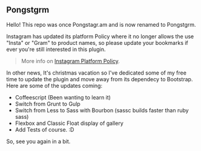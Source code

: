 Pongstgrm
---

Hello! This repo was once Pongstagr.am and is now renamed to Pongstgrm.

Instagram has updated its platform Policy where it no longer allows the
use "Insta" or "Gram" to product names, so please update your bookmarks
if ever you're still interested in this plugin.

> More info on [Instagram Platform Policy](https://www.instagram.com/about/legal/terms/api/).

In other news, It's christmas vacation so I've dedicated some of my
free time to update the plugin and move away from its dependecy to Bootstrap.
Here are some of the updates coming:

- Coffeescript (Been wanting to learn it)
- Switch from Grunt to Gulp
- Switch from Less to Sass with Bourbon (sassc builds faster than ruby sass)
- Flexbox and Classic Float display of gallery
- Add Tests of course. :D

So, see you again in a bit.
